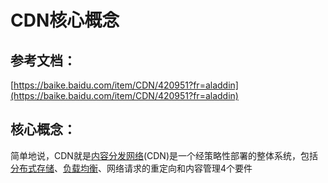 # CDN核心概念

## 参考文档：

[https://baike.baidu.com/item/CDN/420951?fr=aladdin](https://baike.baidu.com/item/CDN/420951?fr=aladdin)

## 核心概念：

简单地说，CDN就是[内容分发网络](https://baike.baidu.com/item/%E5%86%85%E5%AE%B9%E5%88%86%E5%8F%91%E7%BD%91%E7%BB%9C)\(CDN\)是一个经策略性部署的整体系统，包括[分布式存储](https://baike.baidu.com/item/%E5%88%86%E5%B8%83%E5%BC%8F%E5%AD%98%E5%82%A8)、[负载均衡](https://baike.baidu.com/item/%E8%B4%9F%E8%BD%BD%E5%9D%87%E8%A1%A1)、网络请求的重定向和内容管理4个要件

